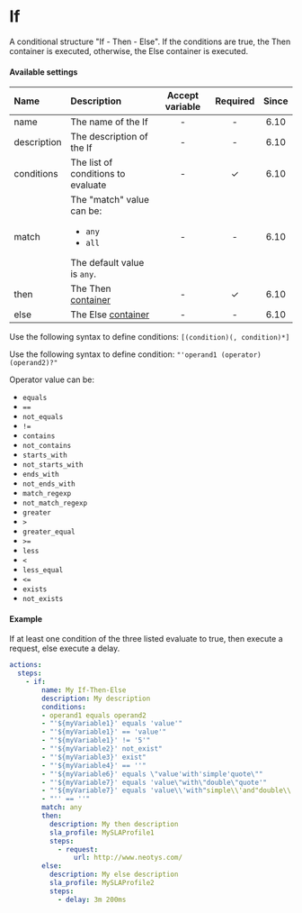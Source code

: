 # If

A conditional structure "If - Then - Else". If the conditions are true, the Then container is executed, otherwise, the Else container is executed.

#### Available settings
| Name         | Description                                                                                        | Accept variable | Required           | Since |
|:------------ |:-------------------------------------------------------------------------------------------------- |:---------------:|:------------------:|:-----:|
| name         | The name of the If                                                                                 | -               | -                  |6.10|
| description  | The description of the If                                                                          | -               | -                  |6.10|
| conditions   | The list of conditions to evaluate                                                                 | -               | &#x2713;           |6.10|
| match        | The "match" value can be: <ul><li>`any`</li><li>`all`</li></ul>The default value is `any`.         | -               | -                  |6.10|
| then         | The Then [container](container.md)                                                                 | -               | &#x2713;           |6.10|
| else         | The Else [container](container.md)                                                                 | -               | -                  |6.10|

Use the following syntax to define conditions: `[(condition)(, condition)*]`

Use the following syntax to define condition: `"'operand1 (operator) (operand2)?"`

Operator value can be: <ul><li>`equals`</li><li>`==`</li><li>`not_equals`</li><li>`!=`</li><li>`contains`</li><li>`not_contains`</li><li>`starts_with`</li><li>`not_starts_with`</li><li>`ends_with`</li><li>`not_ends_with`</li><li>`match_regexp`</li><li>`not_match_regexp`</li><li>`greater`</li><li>`>`</li><li>`greater_equal`</li><li>`>=`</li><li>`less`</li><li>`<`</li><li>`less_equal`</li><li>`<=`</li><li>`exists`</li><li>`not_exists`</li></ul>

#### Example
If at least one condition of the three listed evaluate to true, then execute a request, else execute a delay.
```yaml
actions:
  steps:
    - if:
        name: My If-Then-Else
        description: My description
        conditions:
        - operand1 equals operand2
        - "'${myVariable1}' equals 'value'"
        - "'${myVariable1}' == 'value'"
        - "'${myVariable1}' != '5'"
        - "'${myVariable2}' not_exist"
        - "'${myVariable3}' exist"
        - "'${myVariable4}' == ''"
        - "'${myVariable6}' equals \"value'with'simple'quote\""
        - "'${myVariable7}' equals 'value\"with\"double\"quote'"
        - "'${myVariable7}' equals 'value\\'with"simple\\'and"double\\'quote'"
        - "'' == ''"
        match: any
        then:
          description: My then description
          sla_profile: MySLAProfile1
          steps:
            - request:
                url: http://www.neotys.com/
        else:
          description: My else description
          sla_profile: MySLAProfile2
          steps:
            - delay: 3m 200ms
```